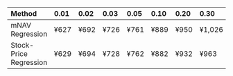 | Method                 | 0.01   | 0.02   | 0.03   | 0.05   | 0.10   | 0.20   | 0.30   | 0.40   | 0.50   | 0.60   | 0.70   | 0.80   | 0.90   | 0.95   | 0.97   | 0.98   | 0.99   |
|:-----------------------|:-------|:-------|:-------|:-------|:-------|:-------|:-------|:-------|:-------|:-------|:-------|:-------|:-------|:-------|:-------|:-------|:-------|
| mNAV Regression        | ¥627   | ¥692   | ¥726   | ¥761   | ¥889   | ¥950   | ¥1,026 | ¥1,197 | ¥1,315 | ¥1,482 | ¥1,747 | ¥2,147 | ¥2,707 | ¥2,888 | ¥3,071 | ¥3,150 | ¥3,119 |
| Stock-Price Regression | ¥629   | ¥694   | ¥728   | ¥762   | ¥882   | ¥932   | ¥963   | ¥1,089 | ¥1,219 | ¥1,298 | ¥1,513 | ¥2,034 | ¥2,399 | ¥2,710 | ¥2,799 | ¥2,838 | ¥2,909 |
